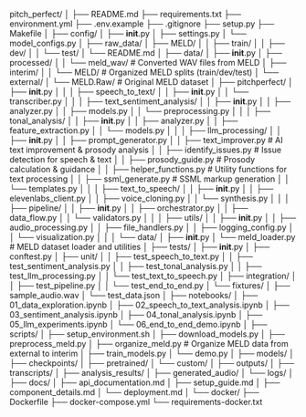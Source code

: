 pitch_perfect/
│
├── README.md
├── requirements.txt
├── environment.yml
├── .env.example
├── .gitignore
├── setup.py
├── Makefile
│
├── config/
│   ├── __init__.py
│   ├── settings.py
│   └── model_configs.py
│
├── raw_data/
│   ├── MELD/
│   │   ├── train/
│   │   ├── dev/
│   │   └── test/
│   └── README.md
│
├── data/
│   ├── __init__.py
│   ├── processed/
│   │   └── meld_wav/          # Converted WAV files from MELD
│   ├── interim/
│   │   └── MELD/              # Organized MELD splits (train/dev/test)
│   └── external/
│       └── MELD.Raw/          # Original MELD dataset
│
├── pitchperfect/
│   ├── __init__.py
│   │
│   ├── speech_to_text/
│   │   ├── __init__.py
│   │   └── transcriber.py
│   │
│   ├── text_sentiment_analysis/
│   │   ├── __init__.py
│   │   ├── analyzer.py
│   │   ├── models.py
│   │   └── preprocessing.py
│   │
│   ├── tonal_analysis/
│   │   ├── __init__.py
│   │   ├── analyzer.py
│   │   ├── feature_extraction.py
│   │   └── models.py
│   │
│   ├── llm_processing/
│   │   ├── __init__.py
│   │   ├── prompt_generator.py
│   │   ├── text_improver.py          # AI text improvement & prosody analysis
│   │   ├── identify_issues.py        # Issue detection for speech & text
│   │   ├── prosody_guide.py          # Prosody calculation & guidance
│   │   ├── helper_functions.py       # Utility functions for text processing
│   │   ├── ssml_generate.py          # SSML markup generation
│   │   └── templates.py
│   │
│   ├── text_to_speech/
│   │   ├── __init__.py
│   │   ├── elevenlabs_client.py
│   │   ├── voice_cloning.py
│   │   └── synthesis.py
│   │
│   ├── pipeline/
│   │   ├── __init__.py
│   │   ├── orchestrator.py
│   │   ├── data_flow.py
│   │   └── validators.py
│   │
│   ├── utils/
│   │   ├── __init__.py
│   │   ├── audio_processing.py
│   │   ├── file_handlers.py
│   │   ├── logging_config.py
│   │   └── visualization.py
│   │
│   └── data/
│       ├── __init__.py
│       └── meld_loader.py      # MELD dataset loader and utilities
│
├── tests/
│   ├── __init__.py
│   ├── conftest.py
│   ├── unit/
│   │   ├── test_speech_to_text.py
│   │   ├── test_sentiment_analysis.py
│   │   ├── test_tonal_analysis.py
│   │   ├── test_llm_processing.py
│   │   └── test_text_to_speech.py
│   ├── integration/
│   │   ├── test_pipeline.py
│   │   └── test_end_to_end.py
│   └── fixtures/
│       ├── sample_audio.wav
│       └── test_data.json
│
├── notebooks/
│   ├── 01_data_exploration.ipynb
│   ├── 02_speech_to_text_analysis.ipynb
│   ├── 03_sentiment_analysis.ipynb
│   ├── 04_tonal_analysis.ipynb
│   ├── 05_llm_experiments.ipynb
│   └── 06_end_to_end_demo.ipynb
│
├── scripts/
│   ├── setup_environment.sh
│   ├── download_models.py
│   ├── preprocess_meld.py
│   ├── organize_meld.py        # Organize MELD data from external to interim
│   ├── train_models.py
│   └── demo.py
│
├── models/
│   ├── checkpoints/
│   ├── pretrained/
│   └── custom/
│
├── outputs/
│   ├── transcripts/
│   ├── analysis_results/
│   ├── generated_audio/
│   └── logs/
│
├── docs/
│   ├── api_documentation.md
│   ├── setup_guide.md
│   ├── component_details.md
│   └── deployment.md
│
└── docker/
    ├── Dockerfile
    ├── docker-compose.yml
    └── requirements-docker.txt
